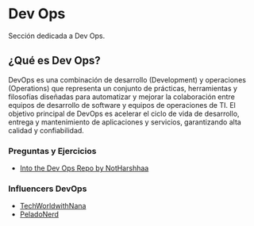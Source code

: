 # Dev Ops
Sección dedicada a Dev Ops.

## ¿Qué es Dev Ops?
DevOps es una combinación de desarrollo (Development) y operaciones (Operations) que representa un conjunto de prácticas, herramientas y filosofías diseñadas para automatizar y mejorar la colaboración entre equipos de desarrollo de software y equipos de operaciones de TI. El objetivo principal de DevOps es acelerar el ciclo de vida de desarrollo, entrega y mantenimiento de aplicaciones y servicios, garantizando alta calidad y confiabilidad.

### Preguntas y Ejercicios
- [Into the Dev Ops Repo by NotHarshhaa](https://github.com/NotHarshhaa/into-the-devops/tree/master)

### Influencers DevOps
- [TechWorldwithNana](https://www.youtube.com/@TechWorldwithNana)
- [PeladoNerd](https://www.youtube.com/@PeladoNerd)